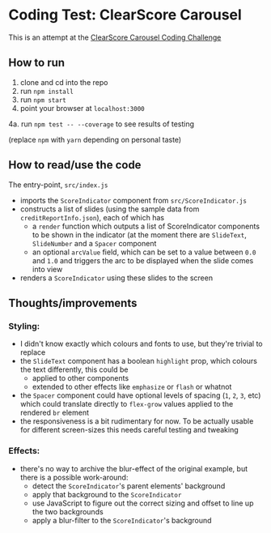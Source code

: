 # Coding Test: ClearScore Carousel

This is an attempt at the [ClearScore Carousel Coding Challenge](https://github.com/ClearScore/tech-screen/tree/master/carousel)


## How to run

1. clone and cd into the repo
2. run `npm install`
3. run `npm start`
4. point your browser at `localhost:3000`

4a. run `npm test -- --coverage` to see results of testing

(replace `npm` with `yarn` depending on personal taste)

## How to read/use the code

The entry-point, `src/index.js`  

- imports the `ScoreIndicator` component from `src/ScoreIndicator.js`
- constructs a list of slides (using the sample data from `creditReportInfo.json`), each of which has 
  - a `render` function which outputs a list of ScoreIndicator components to be shown in the indicator (at the moment there are `SlideText`, `SlideNumber` and a `Spacer` component
  - an optional `arcValue` field, which can be set to a value between `0.0` and `1.0` and triggers the arc to be displayed when the slide comes into view
- renders a `ScoreIndicator` using these slides to the screen


## Thoughts/improvements

### Styling:

- I didn't know exactly which colours and fonts to use, but they're trivial to replace
- the `SlideText` component has a boolean `highlight` prop, which colours the text differently, this could be
  - applied to other components
  - extended to other effects like `emphasize` or `flash` or whatnot
- the `Spacer` component could have optional levels of spacing (`1`, `2`, `3`, etc) which could translate directly to `flex-grow` values applied to the rendered `br` element
- the responsiveness is a bit rudimentary for now. To be actually usable for different screen-sizes this needs careful testing and tweaking 

### Effects:

- there's no way to archive the blur-effect of the original example, but there is a possible work-around: 
  - detect the `ScoreIndicator`'s parent elements' background
  - apply that background to the `ScoreIndicator`
  - use JavaScript to figure out the correct sizing and offset to line up the two backgrounds
  - apply a blur-filter to the `ScoreIndicator`'s background
  

